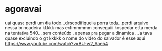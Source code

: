 # agoravai
uai
quase perdi um dia todo...descodifiquei a porra toda...perdi arquivo nessa brincadeira kkkkk mas enfimmmmm conseguiii hospedar esta merda na tentativa 540... sem conteúdo , apenas pra pegar a dinamica ...ja tava quase excluindo o git kkkkk
o nome do video do salvador é esse aqui https://www.youtube.com/watch?v=BU-w2_Aae54
